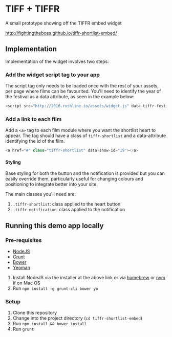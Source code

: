 # TIFF + TIFFR

A small prototype showing off the TIFFR embed widget

http://fightingtheboss.github.io/tiffr-shortlist-embed/

## Implementation

Implementation of the widget involves two steps:

### Add the widget script tag to your app

The script tag only needs to be loaded once with the rest of your assets, per page where films can be favourited. You'll need to identify the year of the festival as a data attribute, as seen in the example below:

```javascript
<script src="http://2016.rushline.io/assets/widget.js" data-tiffr-festival="2016"></script>
```

### Add a link to each film

Add a `<a>` tag to each film module where you want the shortlist heart to appear. The tag should have a class of `tiffr-shortlist` and a data-attribute identifying the id of the film.

```javascript
<a href="#" class="tiffr-shortlist" data-show-id="19"></a>
```

#### Styling

Base styling for both the button and the notification is provided but you can easily override them, particularly useful for changing colours and positioning to integrate better into your site.

The main classes you'll need are:

1. `.tiffr-shortlist`: class applied to the heart button
2. `.tiffr-notification`: class applied to the notification

## Running this demo app locally

### Pre-requisites
- [NodeJS](https://nodejs.org)
- [Grunt](http://gruntjs.com)
- [Bower](http://bower.io)
- [Yeoman](http://yeoman.io)

1. Install NodeJS via the installer at the above link or via [homebrew](http://brew.sh/) or [nvm](https://github.com/creationix/nvm) if on Mac OS
2. Run `npm install -g grunt-cli bower yo`

### Setup

1. Clone this repository
2. Change into the project directory (`cd tiffr-shortlist-embed`)
3. Run `npm install && bower install`
4. Run `grunt`
